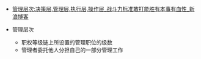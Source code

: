 

* [管理层次:决策层,管理层,执行层,操作层_战斗力标准敢打能胜有本事有血性_新浪博客 ](http://blog.sina.com.cn/s/blog_001250b20102xpks.html)

* 管理层次
  * 职权等级链上所设置的管理职位的级数
  * 管理者委托他人分担自己的一部分管理工作